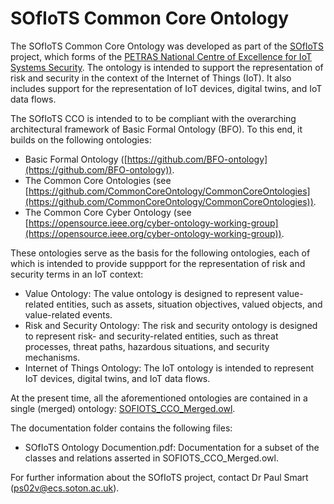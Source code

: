 # SOfIoTS Common Core Ontology
The SOfIoTS Common Core Ontology was developed as part of the [SOfIoTS](https://petras-iot.org/project/secure-ontologies-for-iot-systems-sofiots/) project, which forms of the [PETRAS National Centre of Excellence for IoT Systems Security](https://petras-iot.org/). The ontology is intended to support the representation of risk and security in the context of the Internet of Things (IoT). It also includes support for the representation of IoT devices, digital twins, and IoT data flows. 

The SOfIoTS CCO is intended to to be compliant with the overarching architectural framework of Basic Formal Ontology (BFO). To this end, it builds on the following ontologies:

* Basic Formal Ontology ([https://github.com/BFO-ontology](https://github.com/BFO-ontology)).
* The Common Core Ontologies (see [https://github.com/CommonCoreOntology/CommonCoreOntologies](https://github.com/CommonCoreOntology/CommonCoreOntologies)).
* The Common Core Cyber Ontology (see [https://opensource.ieee.org/cyber-ontology-working-group](https://opensource.ieee.org/cyber-ontology-working-group)).

These ontologies serve as the basis for the following ontologies, each of which is intended to provide suppport for the representation of risk and security terms in an IoT context:

* Value Ontology: The value ontology is designed to represent value-related entities, such as assets, situation objectives, valued objects, and value-related events.
* Risk and Security Ontology: The risk and security ontology is designed to represent risk- and security-related entities, such as threat processes, threat paths, hazardous situations, and security mechanisms.
* Internet of Things Ontology: The IoT ontology is intended to represent IoT devices, digital twins, and IoT data flows.

At the present time, all the aforementioned ontologies are contained in a single (merged) ontology: [SOFIOTS_CCO_Merged.owl](SOFIOTS_CCO_Merged.owl).

The documentation folder contains the following files:

* SOfIoTS Ontology Documention.pdf: Documentation for a subset of the classes and relations asserted in SOFIOTS_CCO_Merged.owl.

For further information about the SOfIoTS project, contact Dr Paul Smart ([ps02v@ecs.soton.ac.uk](mailto:ps02v@ecs.soton.ac.uk)). 


